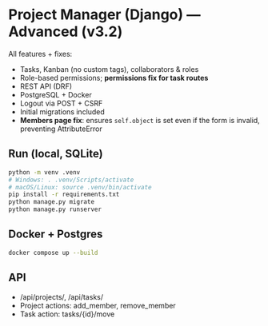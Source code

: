 # Project Manager (Django) — Advanced (v3.2)

All features + fixes:
- Tasks, Kanban (no custom tags), collaborators & roles
- Role-based permissions; **permissions fix for task routes**
- REST API (DRF)
- PostgreSQL + Docker
- Logout via POST + CSRF
- Initial migrations included
- **Members page fix**: ensures `self.object` is set even if the form is invalid, preventing AttributeError

## Run (local, SQLite)
```bash
python -m venv .venv
# Windows: . .venv/Scripts/activate
# macOS/Linux: source .venv/bin/activate
pip install -r requirements.txt
python manage.py migrate
python manage.py runserver
```

## Docker + Postgres
```bash
docker compose up --build
```

## API
- /api/projects/, /api/tasks/
- Project actions: add_member, remove_member
- Task action: tasks/{id}/move

